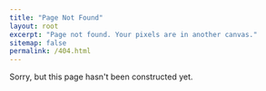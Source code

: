 ```yaml
---
title: "Page Not Found"
layout: root
excerpt: "Page not found. Your pixels are in another canvas."
sitemap: false
permalink: /404.html
---
```


Sorry, but this page hasn't been constructed yet.
